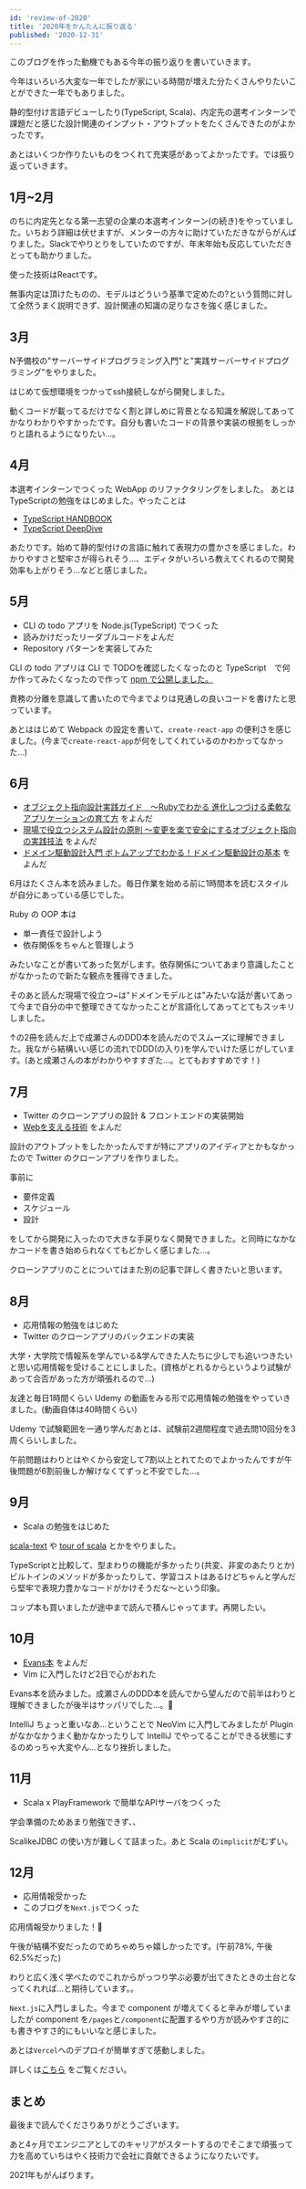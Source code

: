 ```yaml
---
id: 'review-of-2020'
title: '2020年をかんたんに振り返る'
published: '2020-12-31'
---
```


このブログを作った動機でもある今年の振り返りを書いていきます。

今年はいろいろ大変な一年でしたが家にいる時間が増えた分たくさんやりたいことができた一年でもありました。

静的型付け言語デビューしたり(TypeScript, Scala)、内定先の選考インターンで課題だと感じた設計関連のインプット・アウトプットをたくさんできたのがよかったです。

あとはいくつか作りたいものをつくれて充実感があってよかったです。では振り返っていきます。

## 1月~2月
のちに内定先となる第一志望の企業の本選考インターン(の続き)をやっていました。いちおう詳細は伏せますが、メンターの方々に助けていただきながらがんばりました。Slackでやりとりをしていたのですが、年末年始も反応していただきとっても助かりました。

使った技術はReactです。

無事内定は頂けたものの、モデルはどういう基準で定めたの?という質問に対して全然うまく説明できず、設計関連の知識の足りなさを強く感じました。

## 3月
N予備校の"サーバーサイドプログラミング入門"と"実践サーバーサイドプログラミング"をやりました。

はじめて仮想環境をつかってssh接続しながら開発しました。

動くコードが載ってるだけでなく割と詳しめに背景となる知識を解説してあってかなりわかりやすかったです。自分も書いたコードの背景や実装の根拠をしっかりと語れるようになりたい...。

## 4月
本選考インターンでつくった WebApp のリファクタリングをしました。
あとはTypeScriptの勉強をはじめました。やったことは
- [TypeScript HANDBOOK](https://www.typescriptlang.org/docs/handbook/intro.html)
- [TypeScript DeepDive](https://typescript-jp.gitbook.io/deep-dive/)

あたりです。始めて静的型付けの言語に触れて表現力の豊かさを感じました。わかりやすさと堅牢さが得られそう...、エディタがいろいろ教えてくれるので開発効率も上がりそう...などと感じました。

## 5月
- CLI の todo アプリを Node.js(TypeScript) でつくった
- 読みかけだったリーダブルコードをよんだ
- Repository パターンを実装してみた

CLI の todo アプリは CLI で TODOを確認したくなったのと TypeScript　で何か作ってみたくなったので作って [npm で公開しました。](https://www.npmjs.com/package/great-todo-cli)

責務の分離を意識して書いたので今までよりは見通しの良いコードを書けたと思っています。

あとははじめて Webpack の設定を書いて、`create-react-app` の便利さを感じました。(今まで`create-react-app`が何をしてくれているのかわかってなかった...)

## 6月
- [オブジェクト指向設計実践ガイド　～Rubyでわかる 進化しつづける柔軟なアプリケーションの育て方](https://www.amazon.co.jp/dp/B01L8SEVYI/ref=dp-kindle-redirect?_encoding=UTF8&btkr=1)
をよんだ
- [現場で役立つシステム設計の原則 〜変更を楽で安全にするオブジェクト指向の実践技法](https://www.amazon.co.jp/dp/B073GSDBGT/ref=dp-kindle-redirect?_encoding=UTF8&btkr=1)
をよんだ
- [ドメイン駆動設計入門 ボトムアップでわかる！ドメイン駆動設計の基本](https://www.amazon.co.jp/dp/B082WXZVPC/ref=dp-kindle-redirect?_encoding=UTF8&btkr=1)
をよんだ

6月はたくさん本を読みました。毎日作業を始める前に1時間本を読むスタイルが自分にあっている感じでした。

Ruby の OOP 本は
- 単一責任で設計しよう
- 依存関係をちゃんと管理しよう

みたいなことが書いてあった気がします。依存関係についてあまり意識したことがなかったので新たな観点を獲得できました。

そのあと読んだ現場で役立つ~は"ドメインモデルとは"みたいな話が書いてあって今まで自分の中で整理できてなかったことが言語化してあってとてもスッキリしました。

↑の2冊を読んだ上で成瀬さんのDDD本を読んだのでスムーズに理解できました。我ながら結構いい感じの流れでDDD(の入り)を学んでいけた感じがしています。(あと成瀬さんの本がわかりやすすぎた...。とてもおすすめです！)

## 7月
- Twitter のクローンアプリの設計 & フロントエンドの実装開始
- [Webを支える技術](https://www.amazon.co.jp/Web%E3%82%92%E6%94%AF%E3%81%88%E3%82%8B%E6%8A%80%E8%A1%93-HTTP%E3%80%81URI%E3%80%81HTML%E3%80%81%E3%81%9D%E3%81%97%E3%81%A6REST-WEB-PRESS-plus/dp/4774142042)
をよんだ

設計のアウトプットをしたかったんですが特にアプリのアイディアとかもなかったので Twitter のクローンアプリを作りました。

事前に
- 要件定義
- スケジュール
- 設計

をしてから開発に入ったので大きな手戻りなく開発できました。と同時になかなかコードを書き始められなくてもどかしく感じました...。

クローンアプリのことについてはまた別の記事で詳しく書きたいと思います。

## 8月
- 応用情報の勉強をはじめた
- Twitter のクローンアプリのバックエンドの実装

大学・大学院で情報系を学んでいる&学んできた人たちに少しでも追いつきたいと思い応用情報を受けることにしました。(資格がとれるからというより試験があって合否があった方が頑張れるので...)

友達と毎日1時間くらい Udemy の動画をみる形で応用情報の勉強をやっていきました。(動画自体は40時間くらい)

Udemy で試験範囲を一通り学んだあとは、試験前2週間程度で過去問10回分を3周くらいしました。

午前問題はわりとはやくから安定して7割以上とれてたのでよかったんですが午後問題が6割前後しか解けなくてずっと不安でした...。

## 9月
- Scala の勉強をはじめた

[scala-text](https://scala-text.github.io/scala_text/)
や
[tour of scala](https://github.com/kyu08/tour-of-scala)
とかをやりました。

TypeScriptと比較して、型まわりの機能が多かったり(共変、非変のあたりとか)ビルトインのメソッドが多かったりして、学習コストはあるけどちゃんと学んだら堅牢で表現力豊かなコードがかけそうだな〜という印象。

コップ本も買いましたが途中まで読んで積んじゃってます。再開したい。

## 10月
- [Evans本](https://www.amazon.co.jp/dp/B00GRKD6XU/ref=dp-kindle-redirect?_encoding=UTF8&btkr=1)
をよんだ
- Vim に入門したけど2日で心がおれた

Evans本を読みました。成瀬さんのDDD本を読んでから望んだので前半はわりと理解できましたが後半はサッパリでした...。🤔

IntelliJ ちょっと重いなあ...ということで NeoVim に入門してみましたが Plugin がなかなかうまく動かなかったりして IntelliJ でやってることができる状態にするのめっちゃ大変やん...となり挫折しました。

## 11月
- Scala x PlayFramework で簡単なAPIサーバをつくった

学会準備のためあまり勉強できず、、

ScalikeJDBC の使い方が難しくて詰まった。あと Scala の`implicit`がむずい。 

## 12月
- 応用情報受かった
- このブログを`Next.js`でつくった

応用情報受かりました！🎉

午後が結構不安だったのでめちゃめちゃ嬉しかったです。(午前78%, 午後62.5%だった)

わりと広く浅く学べたのでこれからがっつり学ぶ必要が出てきたときの土台となってくれれば...と期待しています。。

`Next.js`に入門しました。今まで component が増えてくると辛みが増していましたが component を`/pages`と`/component`に配置するやり方が読みやすさ的にも書きやすさ的にもいいなと感じました。

あとは`Vercel`へのデプロイが簡単すぎて感動しました。

詳しくは[こちら](https://blog.kyu08.vercel.app/posts/constructed-blog)
をご覧ください。

## まとめ
最後まで読んでくださりありがとうございます。

あと4ヶ月でエンジニアとしてのキャリアがスタートするのでそこまで頑張って力を高めていちはやく技術力で会社に貢献できるようになりたいです。

2021年もがんばります。